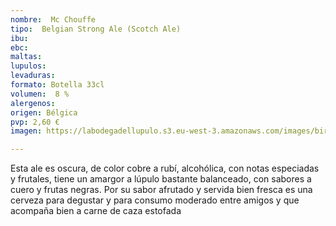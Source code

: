 ```yaml
---
nombre:  Mc Chouffe
tipo:  Belgian Strong Ale (Scotch Ale)
ibu: 
ebc:
maltas: 
lupulos: 
levaduras: 
formato: Botella 33cl
volumen:  8 %
alergenos: 
origen: Bélgica
pvp: 2,60 €
imagen: https://labodegadellupulo.s3.eu-west-3.amazonaws.com/images/birras/chouffe.jpg

---
```

Esta ale es oscura, de color cobre a rubí, alcohólica, con notas especiadas y frutales, tiene un amargor a lúpulo bastante balanceado, con sabores a cuero y frutas negras. Por su sabor afrutado y servida bien fresca es una cerveza para degustar y para consumo moderado entre amigos y que acompaña bien a carne de caza estofada







